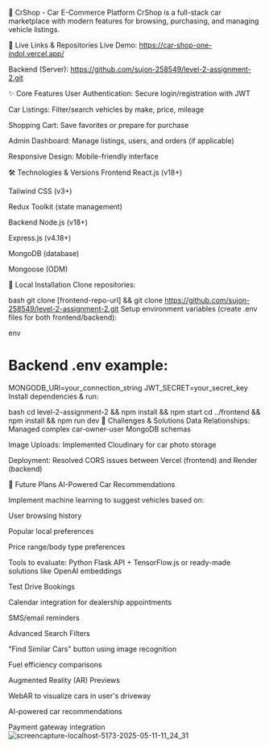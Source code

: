 🚗 CrShop - Car E-Commerce Platform
CrShop is a full-stack car marketplace with modern features for browsing, purchasing, and managing vehicle listings.

🔗 Live Links & Repositories
Live Demo: https://car-shop-one-indol.vercel.app/

Backend (Server): https://github.com/sujon-258549/level-2-assignment-2.git


✨ Core Features
User Authentication: Secure login/registration with JWT

Car Listings: Filter/search vehicles by make, price, mileage

Shopping Cart: Save favorites or prepare for purchase

Admin Dashboard: Manage listings, users, and orders (if applicable)

Responsive Design: Mobile-friendly interface

🛠️ Technologies & Versions
Frontend
React.js (v18+)

Tailwind CSS (v3+)

Redux Toolkit (state management)

Backend
Node.js (v18+)

Express.js (v4.18+)

MongoDB (database)

Mongoose (ODM)

🚀 Local Installation
Clone repositories:

bash
git clone [frontend-repo-url] && git clone https://github.com/sujon-258549/level-2-assignment-2.git
Setup environment variables (create .env files for both frontend/backend):

env
# Backend .env example:
MONGODB_URI=your_connection_string
JWT_SECRET=your_secret_key
Install dependencies & run:

bash
cd level-2-assignment-2 && npm install && npm start
cd ../frontend && npm install && npm run dev
🧗 Challenges & Solutions
Data Relationships: Managed complex car-owner-user MongoDB schemas

Image Uploads: Implemented Cloudinary for car photo storage

Deployment: Resolved CORS issues between Vercel (frontend) and Render (backend)

🔮  Future Plans
AI-Powered Car Recommendations

Implement machine learning to suggest vehicles based on:

User browsing history

Popular local preferences

Price range/body type preferences

Tools to evaluate: Python Flask API + TensorFlow.js or ready-made solutions like OpenAI embeddings

Test Drive Bookings

Calendar integration for dealership appointments

SMS/email reminders

Advanced Search Filters

"Find Similar Cars" button using image recognition

Fuel efficiency comparisons

Augmented Reality (AR) Previews

WebAR to visualize cars in user's driveway

AI-powered car recommendations

Payment gateway integration
![screencapture-localhost-5173-2025-05-11-11_24_31](https://github.com/user-attachments/assets/13d8c047-700d-4863-95c6-16fbf86449fe)

